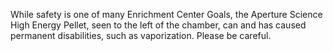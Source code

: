 While safety is one of many Enrichment Center Goals, the Aperture Science High Energy Pellet, seen to the left of the chamber, can and has caused permanent disabilities, such as vaporization. Please be careful.
